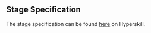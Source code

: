 ## Stage Specification

The stage specification can be found [here](https://hyperskill.org/projects/132/stages/706/implement) on Hyperskill.